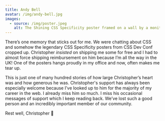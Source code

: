 ```yaml
---
title: Andy Bell
avatar: /img/andy-bell.jpg
images:
  - source: /img/poster.jpeg
    alt: The Shining CSS Specificity poster framed on a wall by a monitor
---
```


There’s one memory that sticks out for me. We were chatting about CSS and somehow the legendary CSS Specificity posters from CSS Dev Conf cropped up. Christopher _insisted_ on shipping me some for free and I had to almost force shipping reimbursement on him because I’m all the way in the UK! One of the posters hangs proudly in my office and now, often makes me tear up.

This is just one of many hundred stories of how large Christopher’s heart was and how generous he was. Christopher's support has always been especially welcome because I’ve looked up to him for the majority of my career in the web. I already miss him so much. I miss his occasional messages of support which I keep reading back. We’ve lost such a good person and an incredibly important member of our community.

Rest well, Christopher 💜
